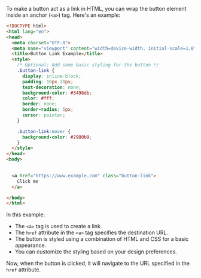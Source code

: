 To make a button act as a link in HTML, you can wrap the button element inside an anchor (`<a>`) tag. Here's an example:

```html
<!DOCTYPE html>
<html lang="en">
<head>
  <meta charset="UTF-8">
  <meta name="viewport" content="width=device-width, initial-scale=1.0">
  <title>Button Link Example</title>
  <style>
    /* Optional: Add some basic styling for the button */
    .button-link {
      display: inline-block;
      padding: 10px 20px;
      text-decoration: none;
      background-color: #3498db;
      color: #fff;
      border: none;
      border-radius: 5px;
      cursor: pointer;
    }

    .button-link:hover {
      background-color: #2980b9;
    }
  </style>
</head>
<body>

  
  <a href="https://www.example.com" class="button-link">
    Click me
  </a>

</body>
</html>
```

In this example:

- The `<a>` tag is used to create a link.
- The `href` attribute in the `<a>` tag specifies the destination URL.
- The button is styled using a combination of HTML and CSS for a basic appearance.
- You can customize the styling based on your design preferences.

Now, when the button is clicked, it will navigate to the URL specified in the `href` attribute.
